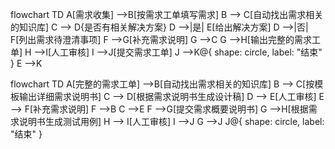 flowchart TD
    A[需求收集] -->B[按需求工单填写需求]
    B --> C[自动找出需求相关的知识库]
    C --> D{是否有相关解决方案}
    D -->|是| E[给出解决方案]
    D -->|否| F[列出需求待澄清事项]
    F -->G[补充需求说明]
    G -->C
    G -->H[输出完整的需求工单]
    H -->I[人工审核]
    I -->J[提交需求工单]
    J -->K@{ shape: circle, label: "结束" }
    E -->K




flowchart TD
    A[完整的需求工单] -->B[自动找出需求相关的知识库]
    B --> C[按模板输出详细需求说明书]
    C --> D[根据需求说明书生成设计稿]
    D --> E[人工审核]
    E --> F[补充需求说明]
    F -->B
    C -->E
    F -->G[提交需求概要说明书]
    G -->H[根据需求说明书生成测试用例]
    H --> I[人工审核]
    I -->J
    G -->J
    J@{ shape: circle, label: "结束" }
